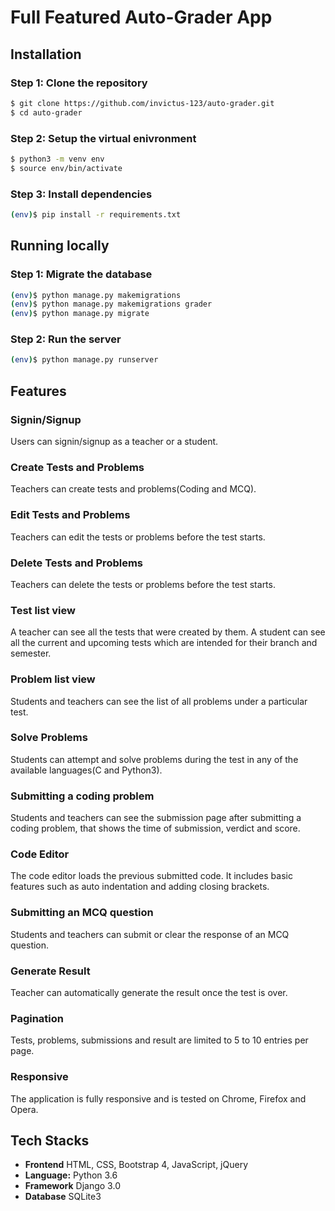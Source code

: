 # Full Featured Auto-Grader App

## Installation

### Step 1: Clone the repository
```bash
$ git clone https://github.com/invictus-123/auto-grader.git
$ cd auto-grader
```

### Step 2: Setup the virtual enivronment
```bash
$ python3 -m venv env
$ source env/bin/activate

```

### Step 3: Install dependencies
```bash
(env)$ pip install -r requirements.txt
```

## Running locally

### Step 1: Migrate the database
```bash
(env)$ python manage.py makemigrations
(env)$ python manage.py makemigrations grader
(env)$ python manage.py migrate
```

### Step 2: Run the server
```bash
(env)$ python manage.py runserver
```

## Features

### Signin/Signup
Users can signin/signup as a teacher or a student.

### Create Tests and Problems
Teachers can create tests and problems(Coding and MCQ).

### Edit Tests and Problems
Teachers can edit the tests or problems before the test starts.

### Delete Tests and Problems
Teachers can delete the tests or problems before the test starts.

### Test list view
A teacher can see all the tests that were created by them.
A student can see all the current and upcoming tests which are intended for their branch and semester.

### Problem list view
Students and teachers can see the list of all problems under a particular test.

### Solve Problems
Students can attempt and solve problems during the test in any of the available languages(C and Python3).

### Submitting a coding problem
Students and teachers can see the submission page after submitting a coding problem, that shows the time of submission,
verdict and score.

### Code Editor
The code editor loads the previous submitted code. It includes basic features such as auto indentation and adding closing
brackets.

### Submitting an MCQ question
Students and teachers can submit or clear the response of an MCQ question.

### Generate Result
Teacher can automatically generate the result once the test is over.

### Pagination
Tests, problems, submissions and result are limited to 5 to 10 entries per page.

### Responsive
The application is fully responsive and is tested on Chrome, Firefox and Opera.

## Tech Stacks
* **Frontend** HTML, CSS, Bootstrap 4, JavaScript, jQuery
* **Language:** Python 3.6
* **Framework** Django 3.0
* **Database** SQLite3
